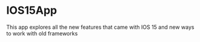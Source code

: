 # IOS15App
 This app explores all the new features that came with IOS 15 and new ways to work with old frameworks
